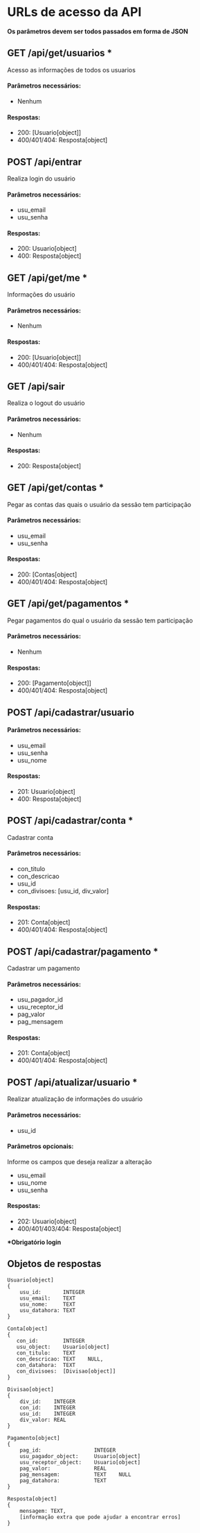 # URLs de acesso da API
__Os parâmetros devem ser todos passados em forma de JSON__
## GET /api/get/usuarios *
Acesso as informações de todos os usuarios
#### Parâmetros necessários: 
- Nenhum
#### Respostas:
- 200: [Usuario[object]]
- 400/401/404: Resposta[object]

## POST /api/entrar
Realiza login do usuário
#### Parâmetros necessários: 
- usu_email
- usu_senha
#### Respostas:
- 200: Usuario[object]
- 400: Resposta[object]

## GET /api/get/me *
Informações do usuário
#### Parâmetros necessários: 
- Nenhum
#### Respostas:
- 200: [Usuario[object]]
- 400/401/404: Resposta[object]

## GET /api/sair
Realiza o logout do usuário
#### Parâmetros necessários: 
- Nenhum
#### Respostas:
- 200: Resposta[object]

## GET /api/get/contas *
Pegar as contas das quais o usuário da sessão tem participação
#### Parâmetros necessários:
- usu_email
- usu_senha
#### Respostas:
- 200: [Contas[object]
- 400/401/404: Resposta[object]

## GET /api/get/pagamentos *
Pegar pagamentos do qual o usuário da sessão tem participação
#### Parâmetros necessários:
- Nenhum
#### Respostas:
- 200: [Pagamento[object]]
- 400/401/404:  Resposta[object]

## POST /api/cadastrar/usuario
#### Parâmetros necessários:
- usu_email
- usu_senha
- usu_nome
#### Respostas:
- 201: Usuario[object]
- 400: Resposta[object]

## POST /api/cadastrar/conta *
Cadastrar conta
#### Parâmetros necessários:
- con_titulo
- con_descricao
- usu_id
- con_divisoes: [usu_id, div_valor]
#### Respostas:
- 201: Conta[object]
- 400/401/404: Resposta[object]

## POST /api/cadastrar/pagamento *
Cadastrar um pagamento
#### Parâmetros necessários:
- usu_pagador_id
- usu_receptor_id
- pag_valor
- pag_mensagem
#### Respostas:
- 201: Conta[object]
- 400/401/404: Resposta[object]

## POST /api/atualizar/usuario *
Realizar atualização de informações do usuário
#### Parâmetros necessários:
- usu_id
#### Parâmetros opcionais:
Informe os campos que deseja realizar a alteração
- usu_email
- usu_nome
- usu_senha
#### Respostas:
- 202: Usuario[object]
- 400/401/403/404: Resposta[object]



__\*Obrigatório login__            
## Objetos de respostas
    Usuario[object]
    {
        usu_id:       INTEGER
        usu_email:    TEXT
        usu_nome:     TEXT
        usu_datahora: TEXT
    }
    
    Conta[object]
    {
       con_id:        INTEGER
       usu_object:    Usuario[object]
       con_titulo:    TEXT
       con_descricao: TEXT    NULL,
       con_datahora:  TEXT
       con_divisoes:  [Divisao[object]]
    }

    Divisao[object]
    {
        div_id:    INTEGER
        con_id:    INTEGER
        usu_id:    INTEGER
        div_valor: REAL
    }

    Pagamento[object]
    {
        pag_id:                 INTEGER
        usu_pagador_object:     Usuario[object]
        usu_receptor_object:    Usuario[object]
        pag_valor:              REAL
        pag_mensagem:           TEXT    NULL
        pag_datahora:           TEXT
    }

    Resposta[object]
    {
        mensagem: TEXT,
        [informação extra que pode ajudar a encontrar erros]
    }
